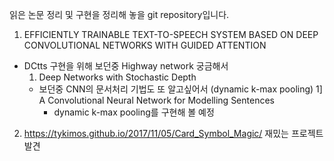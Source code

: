 읽은 논문 정리 및 구현을 정리해 놓을 git repository입니다.

1. EFFICIENTLY TRAINABLE TEXT-TO-SPEECH SYSTEM BASED ON DEEP CONVOLUTIONAL NETWORKS WITH GUIDED ATTENTION
- DCtts 구현을 위해 보던중 Highway network 궁금해서 
  1) Deep Networks with Stochastic Depth 
  - 보던중 CNN의 문서처리 기법도 또 알고싶어서 (dynamic k-max pooling)
    1] A Convolutional Neural Network for Modelling Sentences
    - dynamic k-max pooling를 구현해 볼 예정
2. https://tykimos.github.io/2017/11/05/Card_Symbol_Magic/ 재밌는 프로젝트 발견

 
